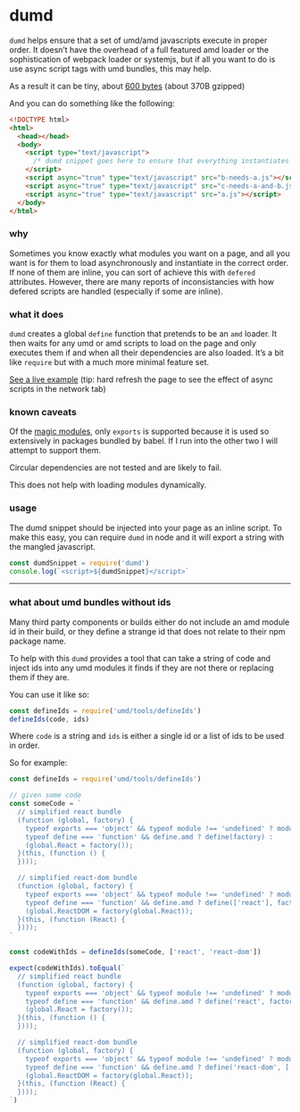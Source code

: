 # dumd

`dumd` helps ensure that a set of umd/amd javascripts execute in proper order. It doesn’t have the overhead of a full featured amd loader or the sophistication of webpack loader or systemjs, but if all you want to do is use async script tags with umd bundles, this may help.

As a result it can be tiny, about [600 bytes](https://github.com/skiano/dumd/blob/master/dumd.min.js) (about 370B gzipped)

And you can do something like the following:

```html
<!DOCTYPE html>
<html>
  <head></head>
  <body>
    <script type="text/javascript">
      /* dumd snippet goes here to ensure that everything instantiates in order */
    </script>
    <script async="true" type="text/javascript" src="b-needs-a.js"></script>
    <script async="true" type="text/javascript" src="c-needs-a-and-b.js"></script>
    <script async="true" type="text/javascript" src="a.js"></script>
  </body>
</html>
```

### why

Sometimes you know exactly what modules you want on a page, and all you want is for them to load asynchronously and instantiate in the correct order. If none of them are inline, you can sort of achieve this with `defered` attributes. However, there are many reports of inconsistancies with how defered scripts are handled (especially if some are inline).

### what it does

`dumd` creates a global `define` function that pretends to be an `amd` loader. It then waits for any umd or amd scripts to load on the page and only executes them if and when all their dependencies are also loaded. It’s a bit like `require` but with a much more minimal feature set.

[See a live example](https://skiano.github.io/dumd)
(tip: hard refresh the page to see the effect of async scripts in the network tab)

### known caveats

Of the [magic modules](https://github.com/requirejs/requirejs/wiki/differences-between-the-simplified-commonjs-wrapper-and-standard-amd-define#magic), only `exports` is supported because it is used so extensively in packages bundled by babel. If I run into the other two I will attempt to support them.

Circular dependencies are not tested and are likely to fail.

This does not help with loading modules dynamically.

### usage

The dumd snippet should be injected into your page as an inline script. To make this easy,
you can require `dumd` in node and it will export a string with the mangled javascript.

```javascript
const dumdSnippet = require('dumd')
console.log(`<script>${dumdSnippet}</script>`
```

----

### what about umd bundles without ids

Many third party components or builds either do not include an amd module id in their build, or they define a strange id that does not relate to their npm package name.

To help with this `dumd` provides a tool that can take a string of code and inject ids into any umd modules it finds if they are not there or replacing them if they are.

You can use it like so:

```javascript
const defineIds = require('umd/tools/defineIds')
defineIds(code, ids)
```

Where `code` is a string and `ids` is either a single id or a list of ids to be used in order.

So for example:

```javascript
const defineIds = require('umd/tools/defineIds')

// given some code
const someCode = `
  // simplified react bundle
  (function (global, factory) {
    typeof exports === 'object' && typeof module !== 'undefined' ? module.exports = factory() :
    typeof define === 'function' && define.amd ? define(factory) :
    (global.React = factory());
  }(this, (function () {     
  })));

  // simplified react-dom bundle
  (function (global, factory) {
    typeof exports === 'object' && typeof module !== 'undefined' ? module.exports = factory(require('react')) :
    typeof define === 'function' && define.amd ? define(['react'], factory) :
    (global.ReactDOM = factory(global.React));
  }(this, (function (React) {
  })));
`

const codeWithIds = defineIds(someCode, ['react', 'react-dom'])

expect(codeWithIds).toEqual(`
  // simplified react bundle
  (function (global, factory) {
    typeof exports === 'object' && typeof module !== 'undefined' ? module.exports = factory() :
    typeof define === 'function' && define.amd ? define('react', factory) :
    (global.React = factory());
  }(this, (function () {     
  })));

  // simplified react-dom bundle
  (function (global, factory) {
    typeof exports === 'object' && typeof module !== 'undefined' ? module.exports = factory(require('react')) :
    typeof define === 'function' && define.amd ? define('react-dom', ['react'], factory) :
    (global.ReactDOM = factory(global.React));
  }(this, (function (React) {
  })));
`)
```
